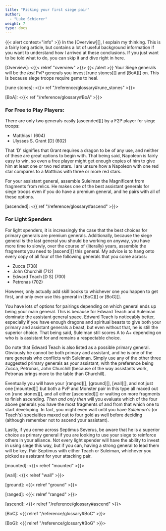 ```yaml
---
title: "Picking your first siege pair"
author:
  - "Luke Schierer"
weight: 7
type: docs
---
```

{{< alert context="info" >}}
In the [Overview][], I explain my thinking.  This is a fairly long article, but
contains a lot of useful background information if you want to understand how I
arrived at these conclusions. If you just want to be told what to do, you can
skip it and dive right in here.

[Overview]: <{{< relref "overview" >}}>
{{< /alert >}}
Your Siege generals will be the *last* PvP generals you invest [rune stones][]
and [BoA][] on.  This is because siege troops require gems to heal.

[rune stones]: <{{< ref "/reference/glossary#rune_stones" >}}>

[BoA]: <{{< ref "/reference/glossary#BoA" >}}>

### For Free to Play Players:

There are only two generals easily [ascended][] by a F2P player for siege troops:
* Matthias I (604)
* Ulysses S. Grant [D] (602)

That 'D' signifies that Grant requires a dragon to be of any use, and neither
of these are great options to begin with.  That being said, Napoleon is fairly
easy to win, so even a free player might get enough copies of him to give him
at least one or two red stars.  I am unsure how a Napoleon with one red star
compares to a Matthias with three or more red stars.

For your assistant general, assemble Suleiman the Magnificent from fragments
from relics.  He makes one of the best assistant generals for siege troops even
if you do have a premium general, and he pairs with all of these options.

[ascended]: <{{ ref "/reference/glossary#ascend" >}}>

### For Light Spenders

For light spenders, it is increasingly the case that the best choices for
primary generals are premium generals.  Additionally, because the siege general
*is* the last general you should be working on anyway, you have more time to
slowly, over the course of (literally) years, assemble the fragments you
need to [ascend][] this general.  My advice is to hang onto every copy of all
four of the following generals that you come across:

* Zucca (738)
* John Churchill (712)
* Edward Teach [D S] (700)
* Petronas (702)

However, only actually add skill books to whichever one you happen to get
first, and only ever use this general in [BoC][] or [BoG][].

You have lots of options for pairings depending on which general ends up being
your main general. This is because for Edward Teach and Suleiman dominate the
assistant general space. Edward Teach is noticeably better, especially if you
have enough dragons and spiritual beasts to give both your primary and
assistant generals a beast, but even without that, he is still the superior
choice.  That being said, Suleiman still scores A to A+ depending on who is is
assistant for and remains a respectable choice.

Do note that Edward Teach is also listed as a possible primary general.
Obviously he cannot be both primary and assistant, and he is one of the rare
generals who conflicts with Suleiman.  Simply use any of the other three
suggested primary generals as your assistant, with the preference being Zucca,
Petronas, John Churchill (because of the way assistants work, Petronas brings
more to the table than Churchill).

Eventually you will have your [ranged][], [ground][], [wall][], and not just
one [mounted][] but both a PvP and Monster pair in this type all maxed out on
[rune stones][], and all either [ascended][] or waiting on more fragments to
finish ascending.  *Then and only then* will you evaluate which of the four
above generals you have the most fragments of and from that which one to start
developing.  In fact, you might even wait until you have *Suleiman's* (or
Teach's) specialties maxed out to four gold as well before deciding (although
remember not to ascend your assistant).

Lastly, if you come across Septimus Severus, be aware that he is a superior
choice as primary general if you are looking to use your siege to reinforce
others in your alliance.  Not every light spender will have the ability to
invest in using siege this way, but if you can, having a strong general to lead
them will be key.  Pair Septimus with either Teach or Suleiman, whichever you
picked as assistant for your attacking pair.

[mounted]: <{{< relref "mounted" >}}>

[wall]: <{{< relref "wall" >}}>

[ground]: <{{< relref "ground" >}}>

[ranged]: <{{< relref "ranged" >}}>

[ascend]: <{{< relref "/reference/glossary#ascend" >}}>

[BoC]: <{{ relref "/reference/glossary#BoC" >}}>

[BoG]: <{{ relref "/reference/glossary#BoG" >}}>
